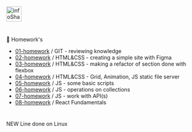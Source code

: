 #
<a title="infoShareAcademy" href='https://infoshareacademy.com/'><img src='https://infoshareacademy.com/wp-content/themes/infoshare/src/images/logo.svg' height='40' alt='infoShare Academy Logo' aria-label='https://infoshareacademy.com/' /></a>
#

📝 Homework's

<ul>
<li><a href="https://github.com/barteekn/Homework/tree/master/01-homework-git">01-homework</a> / GIT - reviewing knowledge</li>
<li><a href="https://github.com/barteekn/Homework/tree/master/02-homework-fusely">02-homework</a> / HTML&CSS - creating a simple site with Figma</li>
<li><a href="https://github.com/barteekn/Homework/tree/master/03-homework-blog">03-homework</a> / HTML&CSS - making a refactor of section done with flexbox</li>
<li><a href="https://github.com/barteekn/Homework/tree/master/04-homework-grid-animation-node">04-homework</a> / HTML&CSS - Grid, Animation, JS static file server</li>
<li><a href="https://github.com/barteekn/Homework/tree/master/05-homework-js-basics">05-homework</a> / JS - some basic scripts</li>
<li><a href="https://github.com/barteekn/Homework/tree/master/06-homework-js">06-homework</a> / JS - operations on collections</li>
<li><a href="https://github.com/barteekn/Homework/tree/master/07-homework-js-api">07-homework</a> / JS - work with API(s)</li>
<li><a href="https://github.com/barteekn/Homework/tree/master/08-homework-react-fundamentals">08-homework</a> / React Fundamentals</li>
</ul>

#
NEW Line done on Linux
